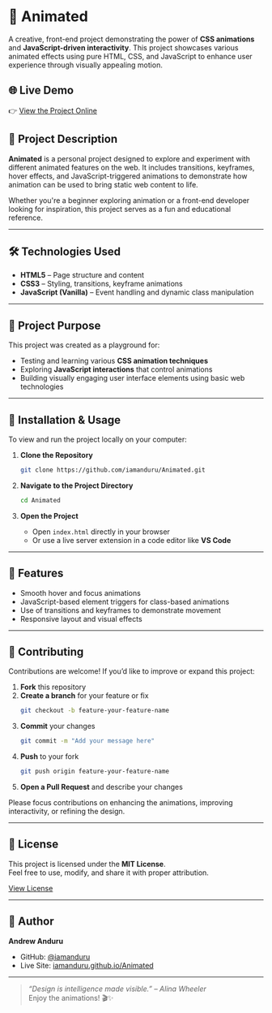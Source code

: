 # 🎨 Animated

A creative, front-end project demonstrating the power of **CSS animations** and **JavaScript-driven interactivity**. This project showcases various animated effects using pure HTML, CSS, and JavaScript to enhance user experience through visually appealing motion.

## 🌐 Live Demo

👉 [View the Project Online](https://iamanduru.github.io/Animated/)

## 📌 Project Description

**Animated** is a personal project designed to explore and experiment with different animated features on the web. It includes transitions, keyframes, hover effects, and JavaScript-triggered animations to demonstrate how animation can be used to bring static web content to life.

Whether you're a beginner exploring animation or a front-end developer looking for inspiration, this project serves as a fun and educational reference.

---

## 🛠️ Technologies Used

- **HTML5** – Page structure and content
- **CSS3** – Styling, transitions, keyframe animations
- **JavaScript (Vanilla)** – Event handling and dynamic class manipulation

---

## 🎯 Project Purpose

This project was created as a playground for:

- Testing and learning various **CSS animation techniques**
- Exploring **JavaScript interactions** that control animations
- Building visually engaging user interface elements using basic web technologies

---

## 🚀 Installation & Usage

To view and run the project locally on your computer:

1. **Clone the Repository**
   ```bash
   git clone https://github.com/iamanduru/Animated.git
   ```

2. **Navigate to the Project Directory**
   ```bash
   cd Animated
   ```

3. **Open the Project**
   - Open `index.html` directly in your browser
   - Or use a live server extension in a code editor like **VS Code**

---

## 🧪 Features

- Smooth hover and focus animations
- JavaScript-based element triggers for class-based animations
- Use of transitions and keyframes to demonstrate movement
- Responsive layout and visual effects

---

## 🤝 Contributing

Contributions are welcome! If you’d like to improve or expand this project:

1. **Fork** this repository
2. **Create a branch** for your feature or fix
   ```bash
   git checkout -b feature-your-feature-name
   ```
3. **Commit** your changes
   ```bash
   git commit -m "Add your message here"
   ```
4. **Push** to your fork
   ```bash
   git push origin feature-your-feature-name
   ```
5. **Open a Pull Request** and describe your changes

Please focus contributions on enhancing the animations, improving interactivity, or refining the design.

---

## 📄 License

This project is licensed under the **MIT License**.  
Feel free to use, modify, and share it with proper attribution.

[View License](https://opensource.org/licenses/MIT)

---

## 👤 Author

**Andrew Anduru**  
- GitHub: [@iamanduru](https://github.com/iamanduru)  
- Live Site: [iamanduru.github.io/Animated](https://iamanduru.github.io/Animated)

---

> _“Design is intelligence made visible.” – Alina Wheeler_  
Enjoy the animations! 🎬✨
